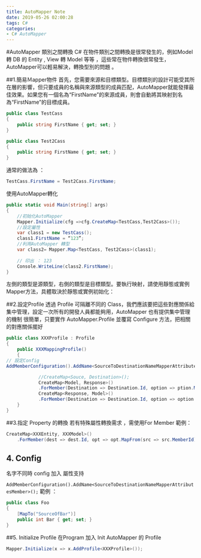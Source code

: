 ```yaml
---
title: AutoMapper Note
date: 2019-05-26 02:00:28
tags: C#
categories:
- C# AutoMapper
---
```

 #AutoMapper 類別之間轉換
C# 在物件類別之間轉換是很常發生的，例如Model 轉 DB 的 Entity , View 轉 Model 等等 ，這些常在物件轉換很常發生，AutoMapper可以輕易解決，轉換型別的問題 。

<!--more-->

 ##1.簡易Ｍapper物件
首先，您需要來源和目標類型。目標類別的設計可能受其所在層的影響，但只要成員的名稱與來源類型的成員匹配，AutoMapper就能發揮最佳效果。如果您有一個名為“FirstName”的來源成員，則會自動將其映射到名為“FirstName”的目標成員。
```csharp
public class TestCass
{
    public string FirstName { get; set; }
}

public class Test2Cass
{
    public string FirstName { get; set; }
}
```

通常的做法為 ：
```csharp
TestCass.FirstName = Test2Cass.FirstName;
```

使用AutoMapper轉化
```csharp
public static void Main(string[] args)
{
    //初始化AutoMapper
    Mapper.Initialize(cfg =>cfg.CreateMap<TestCass,Test2Cass>());
    //設定屬性
    var class1 = new TestCass();
    class1.FirstName = “123”;
    //利用AutoMapper 轉型
    var class2= Mapper.Map<TestCass, Test2Cass>(class1);
    
    // 印出 ： 123
    Console.WriteLine(class2.FirstName);
}
```

左側的類型是源類型，右側的類型是目標類型。要執行映射，請使用靜態或實例Mapper方法，具體取決於靜態或實例初始化：

 ##2.設定Profile
 透過 Profile 可隔離不同的 Class，我們應該要把這些對應關係給集中管理，設定一次所有的開發人員都能夠用，AutoMapper 也有提供集中管理的機制
 很簡單，只要實作 AutoMapper.Profile 並覆寫 Configure 方法，把相關的對應關係擺好

```csharp
public class XXXProfile : Profile
{
    public XXXMappingProfile()
    {
// 設定Config
AddMemberConfiguration().AddName<SourceToDestinationNameMapperAttributesMember>();

            //CreateMap<Souce, Destination>();
            CreateMap<Model, Response>()
            .ForMember(Destination => Destination.Id, option => ption.MapFrom(source => source.Id))
            CreateMap<Response, Model>()
            .ForMember(Destination => Destination.Id, option => option.MapFrom(source => source.Id))
    }
}
```

 ##3.指定 Property 的轉換
若有特殊屬性轉換需求 ，需使用For Member 
範例：
```csharp
CreateMap<XXXEntity, XXXModel>()
    .ForMember(dest => dest.Id, opt => opt.MapFrom(src => src.MemberId))
```

## 4. Config
名字不同時 config 加入 屬性支持

`AddMemberConfiguration().AddName<SourceToDestinationNameMapperAttributesMember>();`
範例 ：
```csharp
public class Foo
{
    [MapTo("SourceOfBar")]
    public int Bar { get; set; }
}
```

 ##5. Initialize Profile
在Program 加入 Init AutoMapper 的 Profile
```csharp
Mapper.Initialize(x => x.AddProfile<XXXProfile>());
```